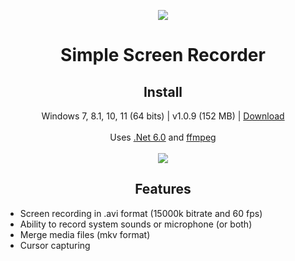 <p align="center">
  <a href="https://postimg.cc/"><img src="https://i.postimg.cc/3NCTY9rx/screencapturelogo.png"></a>
</p>
<h1 align="center">Simple Screen Recorder</h1>

<h2 align="center">Install</h2>
<p align="center">
  Windows 7, 8.1, 10, 11 (64 bits) | v1.0.9 (152 MB) | <a href="https://github.com/lextrack/Simple-Screen-Recorder/releases/download/1.0.9/Simple-Screen-Recorder-Release-Portable.x64.zip">Download</a><br><br>
  Uses <a href="https://dotnet.microsoft.com/en-us/download/dotnet/6.0">.Net 6.0</a> and <a href="https://github.com/BtbN/FFmpeg-Builds/releases">ffmpeg</a> <br><br>
  <a href="https://postimg.cc/"><img src="https://i.postimg.cc/SKHKYSN0/main-screenrecorder2.png"></a>
</p>

<h2 align="center">Features</h2>

- Screen recording in .avi format (15000k bitrate and 60 fps)<br>
- Ability to record system sounds or microphone (or both)<br>
- Merge media files (mkv format)<br>
- Cursor capturing
